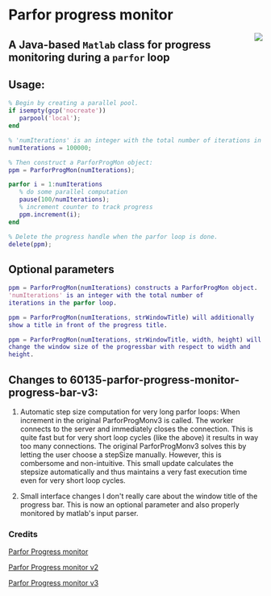 # Parfor progress monitor
<img align="right" src="https://github.com/fsaxen/ParforProgMon/raw/master/progress_bar.png" />

## A Java-based `Matlab` class for progress monitoring during a `parfor` loop

## Usage:
```Matlab
% Begin by creating a parallel pool.
if isempty(gcp('nocreate'))
   parpool('local');
end

% 'numIterations' is an integer with the total number of iterations in the loop.
numIterations = 100000;

% Then construct a ParforProgMon object:
ppm = ParforProgMon(numIterations);

parfor i = 1:numIterations
   % do some parallel computation
   pause(100/numIterations);
   % increment counter to track progress
   ppm.increment(i);
end

% Delete the progress handle when the parfor loop is done.
delete(ppm);
```

## Optional parameters
```matlab
ppm = ParforProgMon(numIterations) constructs a ParforProgMon object.
'numIterations' is an integer with the total number of
iterations in the parfor loop.

ppm = ParforProgMon(numIterations, strWindowTitle) will additionally
show a title in front of the progress title.

ppm = ParforProgMon(numIterations, strWindowTitle, width, height) will
change the window size of the progressbar with respect to width and
height.
```

## Changes to 60135-parfor-progress-monitor-progress-bar-v3:
1. Automatic step size computation for very long parfor loops:
When increment in the original ParforProgMonv3 is called. The worker connects to the server and immediately closes the connection.
This is quite fast but for very short loop cycles (like the above) it results in way too many connections.
The original ParforProgMonv3 solves this by letting the user choose a stepSize manually. However, this is combersome and non-intuitive.
This small update calculates the stepsize automatically and thus maintains a very fast execution time even for very short loop cycles.

2. Small interface changes 
I don't really care about the window title of the progress bar. 
This is now an optional parameter and also properly monitored by matlab's input parser.


### Credits
[Parfor Progress monitor](https://www.mathworks.com/matlabcentral/fileexchange/24594-parfor-progress-monitor)

[Parfor Progress monitor v2](https://www.mathworks.com/matlabcentral/fileexchange/31673-parfor-progress-monitor-v2)

[Parfor Progress monitor v3](https://de.mathworks.com/matlabcentral/fileexchange/60135-parfor-progress-monitor-progress-bar-v3)
